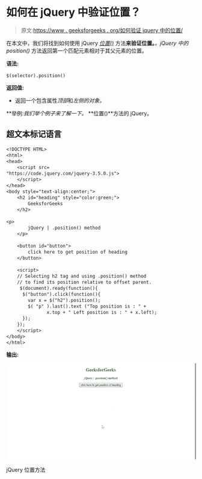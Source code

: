 # 如何在 jQuery 中验证位置？

> 原文:[https://www . geeksforgeeks . org/如何验证 jquery 中的位置/](https://www.geeksforgeeks.org/how-to-validate-position-in-jquery/)

在本文中，我们将找到如何使用 jQuery [*位置()*](https://www.geeksforgeeks.org/jquery-position-with-examples/) 方法**来验证位置。***。jQuery 中的 position()* 方法返回第一个匹配元素相对于其父元素的位置。

**语法:**

```
$(selector).position()
```

**返回值:**

*   返回一个包含属性*顶部*和*左侧的对象。*

**举例:**我们举个例子来了解一下*。* **位置()**方法的 jQuery。

## 超文本标记语言

```
<!DOCTYPE HTML>
<html>
<head>
    <script src=
"https://code.jquery.com/jquery-3.5.0.js">
    </script>
</head>
<body style="text-align:center;">
    <h2 id="heading" style="color:green;">
        GeeksforGeeks
    </h2>

<p>
        jQuery | .position() method
    </p>

    <button id="button">
        click here to get position of heading
    </button>

    <script>
    // Selecting h2 tag and using .position() method
    // to find its position relative to offset parent.
     $(document).ready(function(){
      $("button").click(function(){
        var x = $("h2").position();
        $( "p" ).last().text ("Top position is : " +
               x.top + " Left position is : " + x.left);
      });
    });
    </script>
</body> 
</html>
```

**输出:**

![](img/ed57d5006ed0ab9d66a4b6a2e7cc090e.png)

jQuery 位置方法